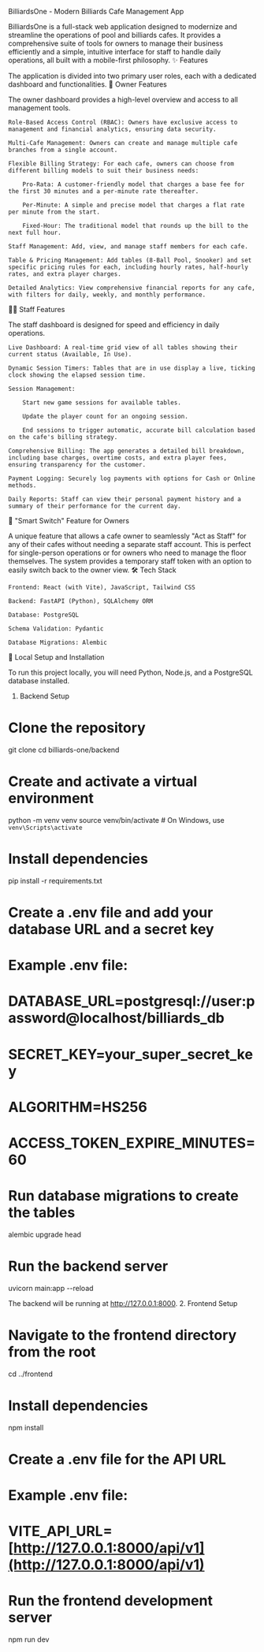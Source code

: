 BilliardsOne - Modern Billiards Cafe Management App

BilliardsOne is a full-stack web application designed to modernize and streamline the operations of pool and billiards cafes. It provides a comprehensive suite of tools for owners to manage their business efficiently and a simple, intuitive interface for staff to handle daily operations, all built with a mobile-first philosophy.
✨ Features

The application is divided into two primary user roles, each with a dedicated dashboard and functionalities.
🤵 Owner Features

The owner dashboard provides a high-level overview and access to all management tools.

    Role-Based Access Control (RBAC): Owners have exclusive access to management and financial analytics, ensuring data security.

    Multi-Cafe Management: Owners can create and manage multiple cafe branches from a single account.

    Flexible Billing Strategy: For each cafe, owners can choose from different billing models to suit their business needs:

        Pro-Rata: A customer-friendly model that charges a base fee for the first 30 minutes and a per-minute rate thereafter.

        Per-Minute: A simple and precise model that charges a flat rate per minute from the start.

        Fixed-Hour: The traditional model that rounds up the bill to the next full hour.

    Staff Management: Add, view, and manage staff members for each cafe.

    Table & Pricing Management: Add tables (8-Ball Pool, Snooker) and set specific pricing rules for each, including hourly rates, half-hourly rates, and extra player charges.

    Detailed Analytics: View comprehensive financial reports for any cafe, with filters for daily, weekly, and monthly performance.

🧑‍💼 Staff Features

The staff dashboard is designed for speed and efficiency in daily operations.

    Live Dashboard: A real-time grid view of all tables showing their current status (Available, In Use).

    Dynamic Session Timers: Tables that are in use display a live, ticking clock showing the elapsed session time.

    Session Management:

        Start new game sessions for available tables.

        Update the player count for an ongoing session.

        End sessions to trigger automatic, accurate bill calculation based on the cafe's billing strategy.

    Comprehensive Billing: The app generates a detailed bill breakdown, including base charges, overtime costs, and extra player fees, ensuring transparency for the customer.

    Payment Logging: Securely log payments with options for Cash or Online methods.

    Daily Reports: Staff can view their personal payment history and a summary of their performance for the current day.

👑 "Smart Switch" Feature for Owners

A unique feature that allows a cafe owner to seamlessly "Act as Staff" for any of their cafes without needing a separate staff account. This is perfect for single-person operations or for owners who need to manage the floor themselves. The system provides a temporary staff token with an option to easily switch back to the owner view.
🛠️ Tech Stack

    Frontend: React (with Vite), JavaScript, Tailwind CSS

    Backend: FastAPI (Python), SQLAlchemy ORM

    Database: PostgreSQL

    Schema Validation: Pydantic

    Database Migrations: Alembic

🚀 Local Setup and Installation

To run this project locally, you will need Python, Node.js, and a PostgreSQL database installed.
1. Backend Setup

# Clone the repository
git clone <your-repo-url>
cd billiards-one/backend

# Create and activate a virtual environment
python -m venv venv
source venv/bin/activate  # On Windows, use `venv\Scripts\activate`

# Install dependencies
pip install -r requirements.txt

# Create a .env file and add your database URL and a secret key
# Example .env file:
# DATABASE_URL=postgresql://user:password@localhost/billiards_db
# SECRET_KEY=your_super_secret_key
# ALGORITHM=HS256
# ACCESS_TOKEN_EXPIRE_MINUTES=60

# Run database migrations to create the tables
alembic upgrade head

# Run the backend server
uvicorn main:app --reload

The backend will be running at http://127.0.0.1:8000.
2. Frontend Setup

# Navigate to the frontend directory from the root
cd ../frontend

# Install dependencies
npm install

# Create a .env file for the API URL
# Example .env file:
# VITE_API_URL=[http://127.0.0.1:8000/api/v1](http://127.0.0.1:8000/api/v1)

# Run the frontend development server
npm run dev

